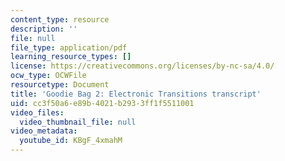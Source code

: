 ```yaml
---
content_type: resource
description: ''
file: null
file_type: application/pdf
learning_resource_types: []
license: https://creativecommons.org/licenses/by-nc-sa/4.0/
ocw_type: OCWFile
resourcetype: Document
title: 'Goodie Bag 2: Electronic Transitions transcript'
uid: cc3f50a6-e89b-4021-b293-3ff1f5511001
video_files:
  video_thumbnail_file: null
video_metadata:
  youtube_id: KBgF_4xmahM
---
```

